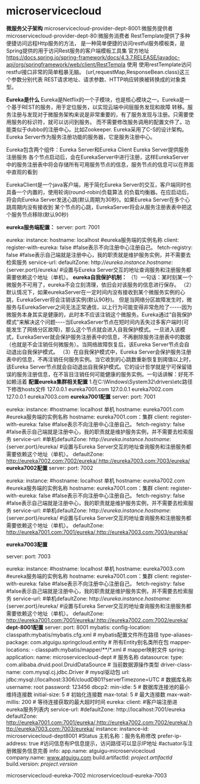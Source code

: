 # microservicecloud
**微服务父子架构**
microservicecloud-provider-dept-8001:微服务提供者
microservicecloud-provider-dept-80:微服务消费者
RestTemplate提供了多种便捷访问远程Http服务的方法，
是一种简单便捷的访问restful服务模板类，是Spring提供的用于访问Rest服务的客户端模板工具集
官方地址
https://docs.spring.io/spring-framework/docs/4.3.7.RELEASE/javadoc-api/org/springframework/web/client/RestTempla
使用
使用restTemplate访问restful接口非常的简单粗暴无脑。
(url,requestMap,ResponseBean.class)这三个参数分别代表
REST请求地址、请求参数、HTTP响应转换被转换成的对象类型。

**Eureka是什么**
Eureka是Netflix的一个子模块，也是核心模块之一。Eureka是一个基于REST的服务，用于定位服务，以实现云端中间层服务发现和故障
转移。服务注册与发现对于微服务架构来说是非常重要的，有了服务发现与注册。只需要使用服务的标识符，就可以访问到服务。
而不需要修改服务调用的配置文件了。功能类似于dubbo的注册中心。比如Zookeeper.
Eureka采用了C-S的设计架构。Eureka Server作为服务注册功能的服务器，它是服务注册中心。

Eureka包含两个组件：Eureka Server和Eureka Client
Eureka Server提供服务注册服务
各个节点启动后，会在EurekaServer中进行注册，这样EurekaServer中的服务注册表中将会存储所有可用服务节点的信息，服务节点的信息可以在界面中直观的看到

EurekaClient是一个java客户端，用于简化Eureka Server的交互，客户端同时也具备一个内置的，使用轮询(round-robin)负载算法
的负载均衡器。在应启动后，将会向Eureka Server发送心跳(默认周期为30秒)。如果Eureka Server在多个心跳周期内没有接收到
某个节点的心跳，EurekaServer将会从服务注册表表中把这个服务节点移除(默认90秒)

**eureka服务端配置：**
server:
  port: 7001

eureka:
  instance:
    hostname: localhost #eureka服务端的实例名称
  client:
    register-with-eureka: false #false表示不向注册中心注册自己。
    fetch-registry: false #false表示自己端就是注册中心，我的职责就是维护服务实例，并不需要去检索服务
    service-url:
      defaultZone: http://${eureka.instance.hostname}:${server.port}/eureka/ #设置与Eureka Server交互的地址查询服务和注册服务都需要依赖这个地址（单机）。
**eureka自我保护机制：**
（1）一句话：某时刻某一个微服务不可用了，eureka不会立刻清理，依旧会对该服务的信息进行保存。
（2）默认情况下，如果eurekaServer在一定时间内没有接收到某个微服务实例的心跳，EurekaServer将会注销该实例(默认90秒)。
但是当网络分区故障发生时，微服务与EurekaServer之间无法正常通信，以上行为可能变得非常危险了-----因为微服务本身其实是健康的，此时本不应该注销这个微服务。Eureka通过“自我保护模式”来解决这个问题----当EurekaServer节点在短时间内丢失过多客户端时(可能发生了网络分区故障)，那么这个节点就会进入自我保护模式。一旦进入该模式，EurekaServer就会保护服务注册表中的信息，不再删除服务注册表中的数据（也就是不会注销任何微服务）。当网络故障恢复后，该Eureka Server节点会自动退出自我保护模式。
（3）在自我保护模式中，Eureka Server会保护服务注册表中的信息，不再注销任何服务实例。当它收到的心跳数重新恢复到阈值以上时，该Eureka Server节点就会自动退出自我保护模式。它的设计哲学就是宁可保留错误的服务注册信息，在不盲目注销任何可能健康的服务实例。一句话讲解：好死不如赖活着
**配置eureka集群相关配置**
1.在C:\Windows\System32\drivers\etc路径下修改hosts文件
127.0.0.1 eureka7001.com
127.0.0.1 eureka7002.com
127.0.0.1 eureka7003.com
**eureka7001配置**
server: 
  port: 7001
 
eureka: 
  instance:
    #hostname: localhost 单机
    hostname: eureka7001.com #eureka服务端的实例名称 hostname: eureka7001.com：集群
  client: 
    register-with-eureka: false     #false表示不向注册中心注册自己。
    fetch-registry: false     #false表示自己端就是注册中心，我的职责就是维护服务实例，并不需要去检索服务
    service-url: 
       #单机defaultZone: http://${eureka.instance.hostname}:${server.port}/eureka/       #设置与Eureka Server交互的地址查询服务和注册服务都需要依赖这个地址（单机）。
      defaultZone: http://eureka7002.com:7002/eureka/,http://eureka7003.com:7003/eureka/
**eureka7002配置**
server: 
  port: 7002
 
eureka: 
  instance:
    #hostname: localhost 单机
    hostname: eureka7002.com #eureka服务端的实例名称 hostname: eureka7001.com：集群
  client: 
    register-with-eureka: false     #false表示不向注册中心注册自己。
    fetch-registry: false     #false表示自己端就是注册中心，我的职责就是维护服务实例，并不需要去检索服务
    service-url: 
       #单机defaultZone: http://${eureka.instance.hostname}:${server.port}/eureka/       #设置与Eureka Server交互的地址查询服务和注册服务都需要依赖这个地址（单机）。
      defaultZone: http://eureka7001.com:7001/eureka/,http://eureka7003.com:7003/eureka/

**eureka7003配置**

server: 
  port: 7003
 
eureka: 
  instance:
    #hostname: localhost 单机
    hostname: eureka7003.com #eureka服务端的实例名称 hostname: eureka7001.com：集群
  client: 
    register-with-eureka: false     #false表示不向注册中心注册自己。
    fetch-registry: false     #false表示自己端就是注册中心，我的职责就是维护服务实例，并不需要去检索服务
    service-url: 
       #单机defaultZone: http://${eureka.instance.hostname}:${server.port}/eureka/       #设置与Eureka Server交互的地址查询服务和注册服务都需要依赖这个地址（单机）。
      defaultZone: http://eureka7001.com:7001/eureka/,http://eureka7002.com:7002/eureka/
**dept-8001配置**
server:
  port: 8001
mybatis:
  config-location: classpath:mybatis/mybatis.cfg.xml        # mybatis配置文件所在路径
  type-aliases-package: com.atguigu.springcloud.entity      # 所有Entity别名类所在包
  mapper-locations:
    - classpath:mybatis/mapper/**/*.xml                      # mapper映射文件
spring:
  application:
    name: microservicecloud-dept                            # 服务名称
  datasource:
    type: com.alibaba.druid.pool.DruidDataSource            # 当前数据源操作类型
    driver-class-name: com.mysql.cj.jdbc.Driver              # mysql驱动包
    url: jdbc:mysql://localhost:3306/cloudDB01?serverTimezone=UTC             # 数据库名称
    username: root
    password: 123456
    dbcp2:
      min-idle: 5                                           # 数据库连接池的最小维持连接数
      initial-size: 5                                       # 初始化连接数
      max-total: 5                                          # 最大连接数
      max-wait-millis: 200                                  # 等待连接获取的最大超时时间
eureka:
  client: #客户端注册进eureka服务列表内
    service-url:
      #defaultZone: http://localhost:7001/eureka
       defaultZone: http://eureka7001.com:7001/eureka/,http://eureka7002.com:7002/eureka/,http://eureka7003.com:7003/eureka/
  instance:
    instance-id: microservicecloud-dept8001 #Status 主机名称：服务名称修改
    prefer-ip-address: true #访问信息有IP信息提示，访问路径可以显示IP地址
#actuator与注册微服务信息完善
info:
  app.name: atguigu-microservicecloud
  company.name: www.atguigu.com
  build.artifactId: $project.artifactId$
  build.version: $project.version$
  
  microservicecloud-eureka-7002
  microservicecloud-eureka-7003
  
